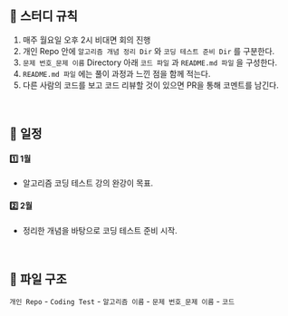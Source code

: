 ## 📘 스터디 규칙
1. 매주 월요일 오후 2시 비대면 회의 진행
2. 개인 Repo 안에 `알고리즘 개념 정리 Dir` 와 `코딩 테스트 준비 Dir` 를 구분한다.
3. `문제 번호_문제 이름` Directory 아래 `코드 파일` 과 `README.md 파일` 을 구성한다.
4. `README.md 파일` 에는 풀이 과정과 느낀 점을 함께 적는다.
5. 다른 사람의 코드를 보고 코드 리뷰할 것이 있으면 PR을 통해 코멘트를 남긴다.

<br/>

## 📅 일정
#### 1️⃣ 1월
- 알고리즘 코딩 테스트 강의 완강이 목표.

#### 2️⃣ 2월
- 정리한 개념을 바탕으로 코딩 테스트 준비 시작.

<br>

## 📁 파일 구조
`개인 Repo` - `Coding Test` - `알고리즘 이름` - `문제 번호_문제 이름` - `코드`
<br/>

